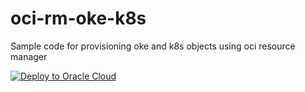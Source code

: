 # oci-rm-oke-k8s

Sample code for provisioning oke and k8s objects using oci resource manager

[![Deploy to Oracle Cloud](https://oci-resourcemanager-plugin.plugins.oci.oraclecloud.com/latest/deploy-to-oracle-cloud.svg)](https://github.com/ddevadat/oci-rm-oke-k8s/releases/download/V14/oke-stack-latest.zip)
